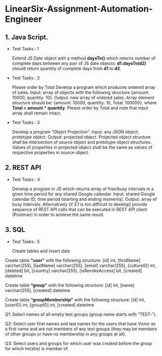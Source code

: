 # LinearSix-Assignment-Automation-Engineer
## 1. Java Script.
* Test Tasks : 1
  
  Extend JS Date object with a method **daysTo()** which returns number of complete days between any pair of JS date objects: **d1.daysTo(d2)** should return quantity of complete days from **d1** to **d2**.
* Test Tasks : 2
  
  Please order by Total Develop a program which produces ordered array of sales. Input: array of objects with the following structure {amount: 10000, quantity: 10}. Output: new array of ordered sales. Array element structure should be: {amount: 10000, quantity: 10, Total: 100000}, where **Total = amount * quantity**. Please order by Total and note that input array shall remain intact.
* Test Tasks : 3

  Develop a program “Object Projection”. Input: any JSON object; prototype object. Output: projected object. Projected object structure shall be intersection of source object and prototype object structures. Values of properties in projected object shall be the same as values of respective properties in source object.

## 2. REST API
* Test Tasks : 4

  Develop a program in JS which returns array of free/busy intervals in a given time period for any shared Google calendar. Input: shared Google calendar ID; time period (starting and ending moments). Output: array of busy intervals.
Alternatively (if 3.1 is too difficult to develop) provide sequence of REST API calls that can be executed in REST API client (Postman) in order to achieve the same result.

## 3. SQL
* Test Tasks : 5

  Create tables and insert data


Create table **"user"** with the following structure:
[id] int,
[firstName] varchar(255), [lastName] varchar(255), [email] varchar(255), [cultureID] int,
[deleted] bit,
[country] varchar(255), [isRevokeAccess] bit, [created] datetime


Create table **“group”** with the following structure:
[id] int,
[name] varchar(255), [created] datetime


Create table **“groupMembership”** with the following structure:
[id] int,
[userID] int, [groupID] int, [created] datetime

Q1: Select names of all empty test groups (group name starts with “TEST-”).

Q2: Select user first names and last names for the users that have Victor as a first name and are not members of any test groups (they may be members of other groups or have no membership in any groups at all).

Q3: Select users and groups for which user was created before the group for which he(she) is member of.
